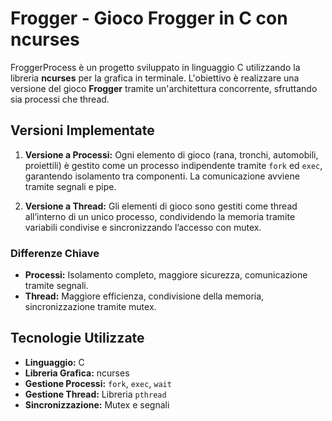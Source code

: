 # Frogger - Gioco Frogger in C con ncurses

FroggerProcess è un progetto sviluppato in linguaggio C utilizzando la libreria **ncurses** per la grafica in terminale. L'obiettivo è realizzare una versione del gioco **Frogger** tramite un'architettura concorrente, sfruttando sia processi che thread.

## Versioni Implementate

1. **Versione a Processi:** Ogni elemento di gioco (rana, tronchi, automobili, proiettili) è gestito come un processo indipendente tramite `fork` ed `exec`, garantendo isolamento tra componenti. La comunicazione avviene tramite segnali e pipe.

2. **Versione a Thread:** Gli elementi di gioco sono gestiti come thread all’interno di un unico processo, condividendo la memoria tramite variabili condivise e sincronizzando l’accesso con mutex.

### Differenze Chiave
- **Processi:** Isolamento completo, maggiore sicurezza, comunicazione tramite segnali.  
- **Thread:** Maggiore efficienza, condivisione della memoria, sincronizzazione tramite mutex.  

## Tecnologie Utilizzate
- **Linguaggio:** C  
- **Libreria Grafica:** ncurses  
- **Gestione Processi:** `fork`, `exec`, `wait`  
- **Gestione Thread:** Libreria `pthread`  
- **Sincronizzazione:** Mutex e segnali  

